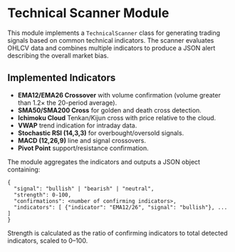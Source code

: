 # Technical Scanner Module

This module implements a `TechnicalScanner` class for generating trading signals based on common technical indicators.  The scanner evaluates OHLCV data and combines multiple indicators to produce a JSON alert describing the overall market bias.

## Implemented Indicators

- **EMA12/EMA26 Crossover** with volume confirmation (volume greater than 1.2× the 20-period average).
- **SMA50/SMA200 Cross** for golden and death cross detection.
- **Ichimoku Cloud** Tenkan/Kijun cross with price relative to the cloud.
- **VWAP** trend indication for intraday data.
- **Stochastic RSI (14,3,3)** for overbought/oversold signals.
- **MACD (12,26,9)** line and signal crossovers.
- **Pivot Point** support/resistance confirmation.

The module aggregates the indicators and outputs a JSON object containing:

```
{
  "signal": "bullish" | "bearish" | "neutral",
  "strength": 0-100,
  "confirmations": <number of confirming indicators>,
  "indicators": [ {"indicator": "EMA12/26", "signal": "bullish"}, ... ]
}
```

Strength is calculated as the ratio of confirming indicators to total detected indicators, scaled to 0–100.
